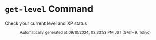 # `get-level` Command

Check your current level and XP status

<div align="center"><sub>Automatically generated at 09/10/2024, 02:33:53 PM JST (GMT+9, Tokyo)</sub></div>